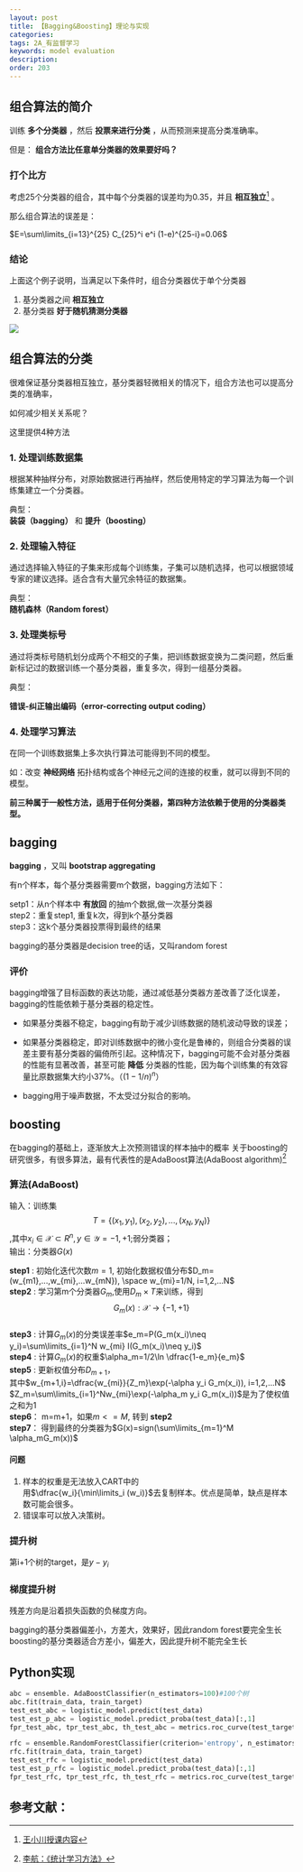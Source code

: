 ```yaml
---
layout: post
title: 【Bagging&Boosting】理论与实现
categories:
tags: 2A_有监督学习
keywords: model evaluation
description:
order: 203
---
```



## 组合算法的简介

训练 **多个分类器** ，然后 **投票来进行分类** ，从而预测来提高分类准确率。

但是： **组合方法比任意单分类器的效果要好吗？**

### 打个比方

考虑25个分类器的组合，其中每个分类器的误差均为0.35，并且 **相互独立**[^wangxiaochuan] 。  

那么组合算法的误差是：  

$E=\sum\limits_{i=13}^{25} C_{25}^i e^i (1-e)^{25-i}=0.06$  

### 结论

上面这个例子说明，当满足以下条件时，组合分类器优于单个分类器
1. 基分类器之间 **相互独立**
2. 基分类器 **好于随机猜测分类器**  


<img src='http://www.guofei.site/public/postimg/baggingboosting.gif'>

## 组合算法的分类

很难保证基分类器相互独立，基分类器轻微相关的情况下，组合方法也可以提高分类的准确率，  

如何减少相关关系呢？  

这里提供4种方法  

### 1. 处理训练数据集

根据某种抽样分布，对原始数据进行再抽样，然后使用特定的学习算法为每一个训练集建立一个分类器。

典型：  
**装袋（bagging）** 和 **提升（boosting）**  

### 2. 处理输入特征
通过选择输入特征的子集来形成每个训练集，子集可以随机选择，也可以根据领域专家的建议选择。适合含有大量冗余特征的数据集。  

典型：  
**随机森林（Random forest）**  

### 3. 处理类标号

通过将类标号随机划分成两个不相交的子集，把训练数据变换为二类问题，然后重新标记过的数据训练一个基分类器，重复多次，得到一组基分类器。  

典型：  

**错误-纠正输出编码（error-correcting output coding）**

### 4. 处理学习算法

在同一个训练数据集上多次执行算法可能得到不同的模型。

如：改变 **神经网络** 拓扑结构或各个神经元之间的连接的权重，就可以得到不同的模型。



**前三种属于一般性方法，适用于任何分类器，第四种方法依赖于使用的分类器类型。**  



## bagging
**bagging** ，又叫 **bootstrap aggregating**  


有n个样本，每个基分类器需要m个数据，bagging方法如下：  

setp1：从n个样本中 **有放回** 的抽m个数据,做一次基分类器  
step2：重复step1, 重复k次，得到k个基分类器  
step3：这k个基分类器投票得到最终的结果  


bagging的基分类器是decision tree的话，又叫random forest  

### 评价

bagging增强了目标函数的表达功能，通过减低基分类器方差改善了泛化误差，bagging的性能依赖于基分类器的稳定性。  

- 如果基分类器不稳定，bagging有助于减少训练数据的随机波动导致的误差；
- 如果基分类器稳定，即对训练数据中的微小变化是鲁棒的，则组合分类器的误差主要有基分类器的偏倚所引起。这种情况下，bagging可能不会对基分类器的性能有显著改善，甚至可能 **降低** 分类器的性能，因为每个训练集的有效容量比原数据集大约小37%。（$(1-1/n)^n$）  

- bagging用于噪声数据，不太受过分拟合的影响。


## boosting

在bagging的基础上，逐渐放大上次预测错误的样本抽中的概率
关于boosting的研究很多，有很多算法，最有代表性的是AdaBoost算法(AdaBoost algorithm)[^lihang]


### 算法(AdaBoost)
输入：训练集$$T=\{(x_1,y_1),(x_2,y_2),...,(x_N,y_N)\}$$,其中$x_i\in \mathcal X \subset R^n, y\in \mathcal Y = {-1,+1}$;弱分类器；  
输出：分类器$G(x)$  

**step1** : 初始化迭代次数$m=1$, 初始化数据权值分布$D_m=(w_{m1},...,w_{mi},...w_{mN}), \space w_{mi}=1/N, i=1,2,...N$  
**step2** : 学习第m个分类器$G_m$,使用$D_m \times T$来训练，得到$$G_m(x):\mathcal X \to \{-1,+1\}$$  
**step3** : 计算$G_m(x)$的分类误差率$e_m=P(G_m(x_i)\neq y_i)=\sum\limits_{i=1}^N w_{mi} I(G_m(x_i)\neq y_i)$  
**step4** : 计算$G_m(x)$的权重$\alpha_m=1/2\ln \dfrac{1-e_m}{e_m}$  
**step5** : 更新权值分布$D_{m+1}$，  
其中$w_{m+1,i}=\dfrac{w_{mi}}{Z_m}\exp(-\alpha y_i G_m(x_i)), i=1,2,...N$  
$Z_m=\sum\limits_{i=1}^Nw_{mi}\exp(-\alpha_m y_i G_m(x_i))$是为了使权值之和为1  
**step6**： m=m+1，如果$m<=M$, 转到 **step2**  
**step7**： 得到最终的分类器为$G(x)=sign(\sum\limits_{m=1}^M \alpha_mG_m(x))$  

#### 问题
1. 样本的权重是无法放入CART中的  
用$\dfrac{w_i}{\min\limits_i (w_i)}$去复制样本。优点是简单，缺点是样本数可能会很多。
2. 错误率可以放入决策树。


### 提升树
第i+1个树的target，是$y-y_i$
### 梯度提升树
残差方向是沿着损失函数的负梯度方向。  


bagging的基分类器偏差小，方差大，效果好，因此random forest要完全生长  
boosting的基分类器适合方差小，偏差大，因此提升树不能完全生长

## Python实现

```py
abc = ensemble. AdaBoostClassifier(n_estimators=100)#100个树
abc.fit(train_data, train_target)
test_est_abc = logistic_model.predict(test_data)
test_est_p_abc = logistic_model.predict_proba(test_data)[:,1]
fpr_test_abc, tpr_test_abc, th_test_abc = metrics.roc_curve(test_target, test_est_p_abc)

rfc = ensemble.RandomForestClassifier(criterion='entropy', n_estimators=3, max_features=0.5, min_samples_split=5)
rfc.fit(train_data, train_target)
test_est_rfc = logistic_model.predict(test_data)
test_est_p_rfc = logistic_model.predict_proba(test_data)[:,1]
fpr_test_rfc, tpr_test_rfc, th_test_rfc = metrics.roc_curve(test_target, test_est_p_rfc)
```


## 参考文献：
[^wangxiaochuan]: [王小川授课内容](https://weibo.com/hgsz2003)  
[^lihang]: [李航：《统计学习方法》](https://www.weibo.com/u/2060750830?refer_flag=1005055013_)  
